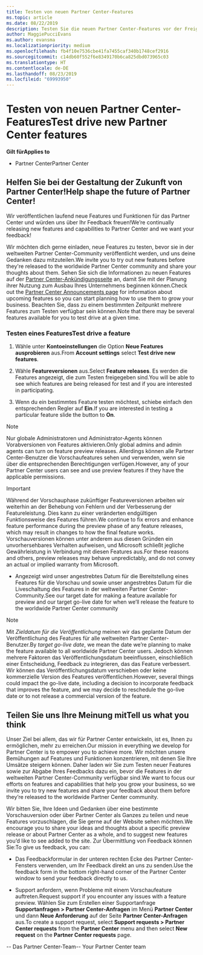 ```yaml
---
title: Testen von neuen Partner Center-Features
ms.topic: article
ms.date: 08/22/2019
description: Testen Sie die neuen Partner Center-Features vor der Freigabe, und teilen Sie uns Ihre Meinung mit. Helfen Sie bei der Gestaltung der Zukunft von Partner Center!
author: MaggiePucciEvans
ms.author: evansma
ms.localizationpriority: medium
ms.openlocfilehash: fb4f10e7536cbe41fa7455caf340b1748cef2916
ms.sourcegitcommit: c14db60f552f6e8349170b6ca825dbd073965c03
ms.translationtype: HT
ms.contentlocale: de-DE
ms.lasthandoff: 08/23/2019
ms.locfileid: "69993950"
---
```

# <a name="test-drive-new-partner-center-features"></a><span data-ttu-id="21e7e-104">Testen von neuen Partner Center-Features</span><span class="sxs-lookup"><span data-stu-id="21e7e-104">Test drive new Partner Center features</span></span>

<span data-ttu-id="21e7e-105">**Gilt für**</span><span class="sxs-lookup"><span data-stu-id="21e7e-105">**Applies to**</span></span>

- <span data-ttu-id="21e7e-106">Partner Center</span><span class="sxs-lookup"><span data-stu-id="21e7e-106">Partner Center</span></span>

## <a name="help-shape-the-future-of-partner-center"></a><span data-ttu-id="21e7e-107">Helfen Sie bei der Gestaltung der Zukunft von Partner Center!</span><span class="sxs-lookup"><span data-stu-id="21e7e-107">Help shape the future of Partner Center!</span></span>

<span data-ttu-id="21e7e-108">Wir veröffentlichen laufend neue Features und Funktionen für das Partner Center und würden uns über Ihr Feedback freuen!</span><span class="sxs-lookup"><span data-stu-id="21e7e-108">We’re continually releasing new features and capabilities to Partner Center and we want your feedback!</span></span> 

<span data-ttu-id="21e7e-109">Wir möchten dich gerne einladen, neue Features zu testen, bevor sie in der weltweiten Partner Center-Community veröffentlicht werden, und uns deine Gedanken dazu mitzuteilen.</span><span class="sxs-lookup"><span data-stu-id="21e7e-109">We invite you to try out new features before they're released to the worldwide Partner Center community and share your thoughts about them.</span></span> <span data-ttu-id="21e7e-110">Sehen Sie sich die Informationen zu neuen Features auf der [Partner Center-Ankündigungsseite](https://partnercenter.microsoft.com/pcv/announcements) an, damit Sie mit der Planung ihrer Nutzung zum Ausbau Ihres Unternehmens beginnen können.</span><span class="sxs-lookup"><span data-stu-id="21e7e-110">Check out the [Partner Center Announcements page](https://partnercenter.microsoft.com/pcv/announcements) for information about upcoming features so you can start planning how to use them to grow your business.</span></span> <span data-ttu-id="21e7e-111">Beachten Sie, dass zu einem bestimmten Zeitpunkt mehrere Features zum Testen verfügbar sein können.</span><span class="sxs-lookup"><span data-stu-id="21e7e-111">Note that there may be several features available for you to test drive at a given time.</span></span>

### <a name="test-drive-a-feature"></a><span data-ttu-id="21e7e-112">Testen eines Features</span><span class="sxs-lookup"><span data-stu-id="21e7e-112">Test drive a feature</span></span>

1. <span data-ttu-id="21e7e-113">Wähle unter **Kontoeinstellungen** die Option **Neue Features ausprobieren** aus.</span><span class="sxs-lookup"><span data-stu-id="21e7e-113">From **Account settings** select **Test drive new features**.</span></span>

2. <span data-ttu-id="21e7e-114">Wähle **Featureversionen** aus.</span><span class="sxs-lookup"><span data-stu-id="21e7e-114">Select **Feature releases**.</span></span> <span data-ttu-id="21e7e-115">Es werden die Features angezeigt, die zum Testen freigegeben sind.</span><span class="sxs-lookup"><span data-stu-id="21e7e-115">You will be able to see which features are being released for test and if you are interested in participating.</span></span>

3. <span data-ttu-id="21e7e-116">Wenn du ein bestimmtes Feature testen möchtest, schiebe einfach den entsprechenden Regler auf **Ein**.</span><span class="sxs-lookup"><span data-stu-id="21e7e-116">If you are interested in testing a particular feature slide the button to **On**.</span></span> 

> [!NOTE]  
>  <span data-ttu-id="21e7e-117">Nur globale Administratoren und Administrator-Agents können Vorabversionen von Features aktivieren.</span><span class="sxs-lookup"><span data-stu-id="21e7e-117">Only global admins and admin agents can turn on feature preview releases.</span></span> <span data-ttu-id="21e7e-118">Allerdings können alle Partner Center-Benutzer die Vorschaufeatures sehen und verwenden, wenn sie über die entsprechenden Berechtigungen verfügen.</span><span class="sxs-lookup"><span data-stu-id="21e7e-118">However, any of your Partner Center users can see and use preview features if they have the applicable permissions.</span></span>

> [!IMPORTANT]  
> <span data-ttu-id="21e7e-119">Während der Vorschauphase zukünftiger Featureversionen arbeiten wir weiterhin an der Behebung von Fehlern und der Verbesserung der Featureleistung. Dies kann zu einer veränderten endgültigen Funktionsweise des Features führen.</span><span class="sxs-lookup"><span data-stu-id="21e7e-119">We continue to fix errors and enhance feature performance during the preview phase of any feature releases, which may result in changes to how the final feature works.</span></span> <span data-ttu-id="21e7e-120">Vorschauversionen können unter anderem aus diesen Gründen ein unvorhersehbares Verhalten aufweisen, und Microsoft schließt jegliche Gewährleistung in Verbindung mit diesen Features aus.</span><span class="sxs-lookup"><span data-stu-id="21e7e-120">For these reasons and others, preview releases may behave unpredictably, and do not convey an actual or implied warranty from Microsoft.</span></span>

- <span data-ttu-id="21e7e-121">Angezeigt wird unser angestrebtes Datum für die Bereitstellung eines Features für die Vorschau und sowie unser angestrebtes Datum für die Liveschaltung des Features in der weltweiten Partner Center-Community.</span><span class="sxs-lookup"><span data-stu-id="21e7e-121">See our target date for making a feature available for preview and our target go-live date for when we’ll release the feature to the worldwide Partner Center community</span></span>

> [!NOTE]  
>  <span data-ttu-id="21e7e-122">Mit *Zieldatum für die Veröffentlichung* meinen wir das geplante Datum der Veröffentlichung des Features für alle weltweiten Partner Center-Benutzer.</span><span class="sxs-lookup"><span data-stu-id="21e7e-122">By *target go-live date*, we mean the date we’re planning to make the feature available to all worldwide Partner Center users.</span></span> <span data-ttu-id="21e7e-123">Jedoch können mehrere Faktoren das Veröffentlichungsdatum beeinflussen, einschließlich einer Entscheidung, Feedback zu integrieren, das das Feature verbessert. Wir können das Veröffentlichungsdatum verschieben oder keine kommerzielle Version des Features veröffentlichen.</span><span class="sxs-lookup"><span data-stu-id="21e7e-123">However, several things could impact the go-live date, including a decision to incorporate feedback that improves the feature, and we may decide to reschedule the go-live date or to not release a commercial version of the feature.</span></span>  


 
## <a name="tell-us-what-you-think"></a><span data-ttu-id="21e7e-124">Teilen Sie uns Ihre Meinung mit</span><span class="sxs-lookup"><span data-stu-id="21e7e-124">Tell us what you think</span></span>

<span data-ttu-id="21e7e-125">Unser Ziel bei allem, das wir für Partner Center entwickeln, ist es, Ihnen zu ermöglichen, mehr zu erreichen.</span><span class="sxs-lookup"><span data-stu-id="21e7e-125">Our mission in everything we develop for Partner Center is to empower you to achieve more.</span></span> <span data-ttu-id="21e7e-126">Wir möchten unsere Bemühungen auf Features und Funktionen konzentrieren, mit denen Sie Ihre Umsätze steigern können. Daher laden wir Sie zum Testen neuer Features sowie zur Abgabe Ihres Feedbacks dazu ein, bevor die Features in der weltweiten Partner Center-Community verfügbar sind.</span><span class="sxs-lookup"><span data-stu-id="21e7e-126">We want to focus our efforts on features and capabilities that help you grow your business, so we invite you to try new features and share your feedback about them before they’re released to the worldwide Partner Center community.</span></span> 

<span data-ttu-id="21e7e-127">Wir bitten Sie, Ihre Ideen und Gedanken über eine bestimmte Vorschauversion oder über Partner Center als Ganzes zu teilen und neue Features vorzuschlagen, die Sie gerne auf der Website sehen möchten.</span><span class="sxs-lookup"><span data-stu-id="21e7e-127">We encourage you to share your ideas and thoughts about a specific preview release or about Partner Center as a whole, and to suggest new features you’d like to see added to the site.</span></span> <span data-ttu-id="21e7e-128">Zur Übermittlung von Feedback können Sie:</span><span class="sxs-lookup"><span data-stu-id="21e7e-128">To give us feedback, you can:</span></span>  

-   <span data-ttu-id="21e7e-129">Das Feedbackformular in der unteren rechten Ecke des Partner Center-Fensters verwenden, um Ihr Feedback direkt an uns zu senden.</span><span class="sxs-lookup"><span data-stu-id="21e7e-129">Use the feedback form in the bottom right-hand corner of the Partner Center window to send your feedback directly to us.</span></span> 

-   <span data-ttu-id="21e7e-130">Support anfordern, wenn Probleme mit einem Vorschaufeature auftreten.</span><span class="sxs-lookup"><span data-stu-id="21e7e-130">Request support if you encounter any issues with a feature preview.</span></span> <span data-ttu-id="21e7e-131">Wählen Sie zum Erstellen einer Supportanfrage **Supportanfragen > Partner Center-Anfragen** im Menü **Partner Center** und dann **Neue Anforderung** auf der Seite **Partner Center-Anfragen** aus.</span><span class="sxs-lookup"><span data-stu-id="21e7e-131">To create a support request, select **Support requests > Partner Center requests** from the **Partner Center** menu and then select **New request** on the **Partner Center requests** page.</span></span>



<span data-ttu-id="21e7e-132">-- Das Partner Center-Team</span><span class="sxs-lookup"><span data-stu-id="21e7e-132">-- Your Partner Center team</span></span>


